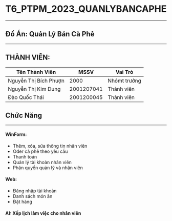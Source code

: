 # T6_PTPM_2023_QUANLYBANCAPHE
------
## Đồ Án: Quản Lý Bán Cà Phê
------
THÀNH VIÊN: 
------
| Tên Thành Viên | MSSV | Vai Trò |
| ------ | ------ |---|
| Nguyễn Thị Bích Phượn |2000|Nhómt trưởng|
| Nguyễn Thị Kim Dung|2001207041 |Thành viên|
| Đào Quốc Thái | 2001200045 |Thành viên|

## Chức Năng
----
#### WinForm: 
- Thêm, xóa, sửa thông tin nhân viên
- Oder cà phê theo yêu cầu 
- Thanh toán 
- Quản lý tài khoản nhân viên
- Phân quyền quản lý và nhân viên
#### Web:
- Đăng nhập tài khoản
- Danh sách món ăn
- Đặt hàng 
#### AI: Xếp lịch làm việc cho nhân viên
